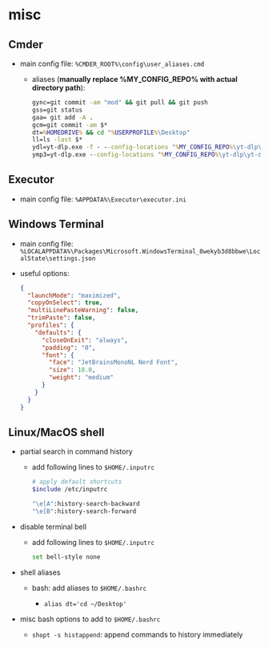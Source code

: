 # misc

## Cmder

- main config file: `%CMDER_ROOT%\config\user_aliases.cmd`

  - aliases (**manually replace %MY_CONFIG_REPO% with actual directory path**):
    ```cmd
    gync=git commit -am "mod" && git pull && git push
    gss=git status
    gaa= git add -A .
    gcm=git commit -am $*
    dt=%HOMEDRIVE% && cd "%USERPROFILE%\Desktop"
    ll=ls -last $*
    ydl=yt-dlp.exe -f - --config-locations "%MY_CONFIG_REPO%\yt-dlp\yt-dlp.conf" $*
    ymp3=yt-dlp.exe --config-locations "%MY_CONFIG_REPO%\yt-dlp\yt-dlp.conf" --extract-audio --audio-format mp3 $*
    ```

## Executor

- main config file: `%APPDATA%\Executor\executor.ini`

## Windows Terminal

- main config file: `%LOCALAPPDATA%\Packages\Microsoft.WindowsTerminal_8wekyb3d8bbwe\LocalState\settings.json`

- useful options:

  ```json
  {
    "launchMode": "maximized",
    "copyOnSelect": true,
    "multiLinePasteWarning": false,
    "trimPaste": false,
    "profiles": {
      "defaults": {
        "closeOnExit": "always",
        "padding": "0",
        "font": {
          "face": "JetBrainsMonoNL Nerd Font",
          "size": 10.0,
          "weight": "medium"
        }
      }
    }
  }
  ```

## Linux/MacOS shell

- partial search in command history

  - add following lines to `$HOME/.inputrc`

    ```sh
    # apply default shortcuts
    $include /etc/inputrc

    "\e[A":history-search-backward
    "\e[B":history-search-forward
    ```

- disable terminal bell

  - add following lines to `$HOME/.inputrc`

    ```sh
    set bell-style none
    ```

- shell aliases

  - bash: add aliases to `$HOME/.bashrc`

    - `alias dt='cd ~/Desktop'`

- misc bash options to add to `$HOME/.bashrc`

   - `shopt -s histappend`: append commands to history immediately
